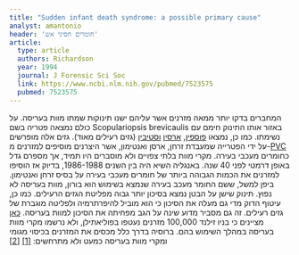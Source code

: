 ```yaml
---
title: "Sudden infant death syndrome: a possible primary cause"
analyst: amantonio
header: 'חומרים חסיני אש'
article:
  type: article
  authors: Richardson
  year: 1994
  journal: J Forensic Sci Soc
  link: https://www.ncbi.nlm.nih.gov/pubmed/7523575
  pubmed: 7523575
---
```


המחברים בדקו יותר ממאה מזרנים אשר עליהם ישנו תינוקות שמתו מוות בעריסה. על כולם נמצאה פטריה בשם Scopulariopsis brevicaulis באזור אותו התינוק חימם עם נשימתו. כמו כן, נמצאו [פוספין](https://he.wikipedia.org/wiki/פוספין), [ארסין](https://en.wikipedia.org/wiki/Arsine) [וסטיבין](https://en.wikipedia.org/wiki/Stibine) (גזים רעילים מאוד). גזים אלה מופרשים על ידי הפטרייה שמעבדת זרחן, ארסן ואנטימון, אשר היצרנים מוסיפים למזרנים מ-[PVC](https://he.wikipedia.org/wiki/פוליוויניל_כלוריד) כחומרים מעכבי בעירה.
מקרי מוות בלתי צפויים ולא מוסברים היו תמיד, אך מספרם גדל באופן דרמטי לפני 40 שנה. באנגליה השיא היה בין השנים 1986-1988, בדיוק אז הוסיפו למזרנים את הכמות הגבוהה ביותר של חומרים מעכבי בעירה על בסיס זרחן ואנטימון. ביפן למשל, ששם החומר מעכב בעירה שנמצא בשימוש הוא בורון, מוות בעריסה לא נפוץ.
תינוק שישן על הבטן נמצא בסיכון יותר גבוה מפליטת הגזים הרעילים. כמו כן, עיטוף הדוק מדי גם מעלה את הסיכון כי הוא מוביל להיפרתרמיה ולפליטה מוגברת של גזים רעילים. זה גם מסביר מדוע שינה על הגב מפחיתה את הסיכון למוות בעריסה.
[כאן](https://www.ncbi.nlm.nih.gov/pubmed/11951669) מציינים כי בניו זילנד 100,000 מזרנים נעטפו בפוליאתילן, ולא נרשמו מקרי מוות בעריסה במהלך השימוש בהם. ברוסיה בדרך כלל מכסים את המזרנים בכיסוי מגומי ומקרי מוות בעריסה כמעט ולא מתרחשים: [[1]](https://midwiferytoday.com/mt-articles/babys-bedding/) [[2]](https://www.ncbi.nlm.nih.gov/pubmed/12856955)
